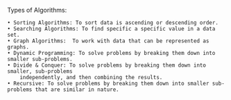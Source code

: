Types of Algorithms:

    • Sorting Algorithms: To sort data is ascending or descending order. 
    • Searching Algorithms: To find specific a specific value in a data set.
    • Graph Algorithms:  To work with data that can be represented as graphs.
    • Dynamic Programming: To solve problems by breaking them down into smaller sub-problems.
    • Divide & Conquer: To solve problems by breaking them down into smaller, sub-problems
        independently, and then combining the results.
    • Recursive: To solve problems by breaking them down into smaller sub-problems that are similar in nature. 